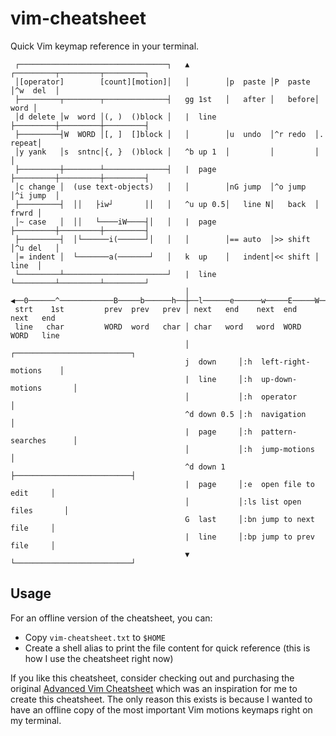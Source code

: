 # vim-cheatsheet

Quick Vim keymap reference in your terminal.

```
 ┌─────────────────────────────────┐   ▲        ┌─────────┬─────────┬─────────┐ 
 │[operator]        [count][motion]│   │        │p  paste │P  paste │^w  del  │ 
 ├─────────┬────────┬──────────────┤   gg 1st   │   after │   before│    word │ 
 │d delete │w  word │(, )  ()block │   |  line  ├─────────┼─────────┼─────────┤ 
 ├─────────┤W  WORD │[, ]  []block │   │        │u  undo  │^r redo  │.  repeat│ 
 │y yank   │s  sntnc│{, }  ()block │   ^b up 1  │         │         │         │ 
 ├─────────┼────────┴──────────────┤   |  page  ├─────────┼─────────┼─────────┤ 
 │c change │  (use text-objects)   │   │        │nG jump  │^o jump  │^i jump  │ 
 ├─────────┤  ││   ├iw┘       ││   │   ^u up 0.5│   line N│   back  │   frwrd │ 
 │~ case   │  ││   └────iW────┤│   │   |  page  ├─────────┼─────────┼─────────┤ 
 ├─────────┤  │└──────i(──────┘│   │   │        │== auto  │>> shift │^u del   │ 
 │= indent │  └───────a(───────┘   │   k  up    │   indent│<< shift │   line  │ 
 └─────────┴───────────────────────┘   |  line  └─────────┴─────────┴─────────┘ 
                                       │                                        
◀──0──────^────────────B─────b──────h──┼──l──────e──────w─────E─────W──────$───▶
 strt    1st         prev  prev   prev │ next   end    next  end   next   end   
 line   char         WORD  word   char │ char   word   word  WORD  WORD   line  
                                       │           ┌──────────────────────────┐ 
                                       j  down     │:h  left-right-motions    │ 
                                       |  line     │:h  up-down-motions       │ 
                                       │           │:h  operator              │ 
                                       ^d down 0.5 │:h  navigation            │ 
                                       |  page     │:h  pattern-searches      │ 
                                       │           │:h  jump-motions          │ 
                                       ^d down 1   ├──────────────────────────┤ 
                                       |  page     │:e  open file to edit     │ 
                                       │           │:ls list open files       │ 
                                       G  last     │:bn jump to next file     │ 
                                       |  line     │:bp jump to prev file     │ 
                                       ▼           └──────────────────────────┘
```

## Usage

For an offline version of the cheatsheet, you can:
- Copy `vim-cheatsheet.txt` to `$HOME`
- Create a shell alias to print the file content for quick reference
(this is how I use the cheatsheet right now)

If you like this cheatsheet, consider checking out and purchasing the original
[Advanced Vim Cheatsheet](https://thingsfittogether.com/product/vim-cheat-sheet-advanced-digital-download/)
which was an inspiration for me to create this cheatsheet. The only reason this
exists is because I wanted to have an offline copy of the most important Vim
motions keymaps right on my terminal.


